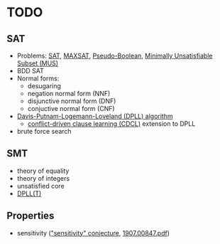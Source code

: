 # TODO

## SAT
- Problems: [SAT](http://en.wikipedia.org/wiki/Boolean_satisfiability_problem), [MAXSAT](http://en.wikipedia.org/wiki/Maximum_satisfiability_problem), [Pseudo-Boolean](https://en.wikipedia.org/wiki/Pseudo-Boolean_function), [Minimally Unsatisfiable Subset (MUS)](http://www.cril.fr/SAT11/)
- BDD SAT
- Normal forms: 
  - desugaring
  - negation normal form (NNF)
  - disjunctive normal form (DNF)
  - conjuctive normal form (CNF)
- [Davis-Putnam-Logemann-Loveland (DPLL) algorithm](http://www.cs.miami.edu/home/geoff/Courses/CSC749-17F/Content/DPLLCDCL.shtml)
  - [conflict-driven clause learning (CDCL)](https://en.wikipedia.org/wiki/Conflict-driven_clause_learning) extension to DPLL
- brute force search

## SMT
- theory of equality
- theory of integers
- unsatisfied core
- [DPLL(T)](https://en.wikipedia.org/wiki/DPLL(T))

## Properties
- sensitivity (["sensitivity" conjecture](https://www.quantamagazine.org/mathematician-solves-computer-science-conjecture-in-two-pages-20190725/), [1907.00847.pdf](https://arxiv.org/pdf/1907.00847.pdf))
